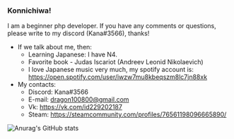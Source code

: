 ### Konnichiwa!
I am a beginner php developer. If you have any comments or questions, please write to my discord (Kana#3566), thanks!
+ If we talk about me, then:
    * Learning Japanese: I have N4.
    * Favorite book - Judas Iscariot (Andreev Leonid Nikolaevich)
    * I love Japanese music very much, my spotify account is: https://open.spotify.com/user/iwzw7mu8kbeqszm8lc7jn88xk
+ My contacts:
    + Discord: Kana#3566
    + E-mail: dragon100800@gmail.com
    + Vk: https://vk.com/id229202187
    + Steam: https://steamcommunity.com/profiles/76561198096665890/



![Anurag's GitHub stats](https://github-readme-stats.vercel.app/api?username=KanaMonogatari&show_icons=true&theme=tokyonight)

